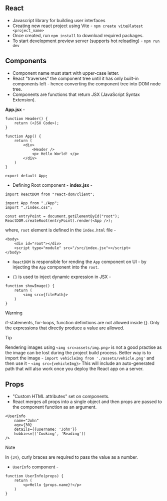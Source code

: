 ## React

- Javascript library for building user interfaces
- Creating new react project using Vite -
`npm create vite@latest <project_name>`
- Once created, run `npm install` to download required packages.
- To start development preview server (supports hot reloading) - `npm run dev`

## Components

- Component name must start with upper-case letter.
- React "traverses" the component tree until it has only built-in components left - hence converting the component tree into DOM node tree.
- Components are functions that return JSX (JavaScript Syntax Extension).

**App.jsx** -
```
function Header() {
    return (<JSX Code>);
}

function App() {
    return (
        <div>
            <Header />
            <p> Hello World! </p>
        </div>
    )
}

export default App;
```

- Defining Root component -
**index.jsx** -
```
import ReactDOM from "react-dom/client";

import App from "./App";
import "./index.css";

const entryPoint = document.getElementById("root");
ReactDOM.createRoot(entryPoint).render(<App />);
```

where, `root` element is defined in the `index.html` file -
```
<body>
    <div id="root"></div>
    <script type="module" src="/src/index.jsx"></script>
</body>
```

- `ReactDOM` is responsible for rending the `App` component on UI - by injecting the `App` component into the `root`.

- `{}` is used to inject dynamic expression in JSX -
```
function showImage() {
    return (
        <img src={filePath}>
    )
}
```

> [!WARNING]
> if-statements, for-loops, function definitions are not allowed inside {}. Only the expressions that directly produce a value are allowed.

> [!TIP]
> Rendering images using `<img src=assets/img.png>` is not a good practise as the image can be lost during the project build process.
> Better way is to import the image - `import vehicleImg from './assets/vehicle.png'` 
> and then use it - `<img src={vehicleImg}>`
> This will include an auto-generated path that will also work once you deploy the React app on a server.


## Props

- "Custom HTML attributes" set on components.
- React merges all props into a single object and then props are passed to the component function as an argument.
```
<UserInfo 
    name="John"
    age={30}
    details={{username: 'John'}}
    hobbies=[['Cooking', 'Reading']]
/>
```

> [!NOTE]
> In `{34}`, curly braces are required to pass the value as a number.

- `UserInfo` component -

```
function UserInfo(props) {
    return (
        <p>Hello {props.name}!</p>
    )
}
```

